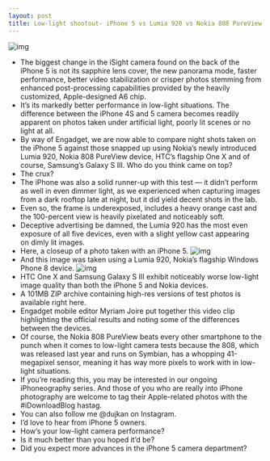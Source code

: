 ```yaml
---
layout: post
title: Low-light shootout- iPhone 5 vs Lumia 920 vs Nokia 808 PureView vs HTC One X vs Galaxy S III
---
```

![img](http://media.idownloadblog.com/wp-content/uploads/2012/09/Low-light-shootout-image-001.jpg)
* The biggest change in the iSight camera found on the back of the iPhone 5 is not its sapphire lens cover, the new panorama mode, faster performance, better video stabilization or crisper photos stemming from enhanced post-processing capabilities provided by the heavily customized, Apple-designed A6 chip.
* It’s its markedly better performance in low-light situations. The difference between the iPhone 4S and 5 camera becomes readily apparent on photos taken under artificial light, poorly lit scenes or no light at all.
* By way of Engadget, we are now able to compare night shots taken on the iPhone 5 against those snapped up using Nokia’s newly introduced Lumia 920, Nokia 808 PureView device, HTC’s flagship One X and of course, Samsung’s Galaxy S III. Who do you think came on top?
* The crux?
* The iPhone was also a solid runner-up with this test — it didn’t perform as well in even dimmer light, as we experienced when capturing images from a dark rooftop late at night, but it did yield decent shots in the lab.
* Even so, the frame is underexposed, includes a heavy orange cast and the 100-percent view is heavily pixelated and noticeably soft.
* Deceptive advertising be damned, the Lumia 920 has the most even exposure of all five devices, even with a slight yellow cast appearing on dimly lit images.
* Here, a closeup of a photo taken with an iPhone 5.
![img](http://media.idownloadblog.com/wp-content/uploads/2012/09/Low-light-shootout-iPhone-5-closeup.jpg)
* And this image was taken using a Lumia 920, Nokia’s flagship Windows Phone 8 device.
![img](http://media.idownloadblog.com/wp-content/uploads/2012/09/Low-light-shootout-Lumia-920-closeup.jpg)
* HTC One X and Samsung Galaxy S III exhibit noticeably worse low-light image quality than both the iPhone 5 and Nokia devices.
* A 101MB ZIP archive containing high-res versions of test photos is available right here.
* Engadget mobile editor Myriam Joire put together this video clip highlighting the official results and noting some of the differences between the devices.
* Of course, the Nokia 808 PureView beats every other smartphone to the punch when it comes to low-light camera tests because the 808, which was released last year and runs on Symbian, has a whopping 41-megapixel sensor, meaning it has way more pixels to work with in low-light situations.
* If you’re reading this, you may be interested in our ongoing iPhoneography series. And those of you who are really into iPhone photography are welcome to tag their Apple-related photos with the #iDownloadBlog hastag.
* You can also follow me @dujkan on Instagram.
* I’d love to hear from iPhone 5 owners.
* How’s your low-light camera performance?
* Is it much better than you hoped it’d be?
* Did you expect more advances in the iPhone 5 camera department?

